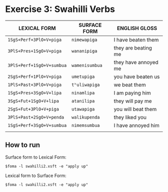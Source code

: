 # Exercise 3: Swahilli Verbs

LEXICAL FORM | SURFACE FORM | ENGLISH GLOSS
-------------|--------------|--------------
| `1SgS+Perf+3PlO+V+piga` | `nimewapiga` | I have beaten them  |
| `3PlS+Pres+1SgO+V+piga` | `wananipiga` | they are beating me  |
| `3PlS+Perf+1SgO+V+sumbua` | `wamenisumbua` | they have annoyed me |
| `2SgS+Perf+1PlO+V+piga` | `umetupiga` | you have beaten us  |
| `1PlS+Past+3PlO+V+piga` | `tʰuliwapiga` | we beat them | 
| `1SgS+Pres+3SgO+V+lipa` | `ninamlipa` | I am paying him |
| `3SgS+Fut+1SgO+V+lipa`    | `atanilipa`   | they will pay me|
| `2SgS+Fut+3PlO+V+piga`    | `utawapiga`   | you will beat them|
| `3PlS+Past+2SgO+V+penda`  | `walikupenda` | they liked you|
| `1SgS+Perf+3SgO+V+sumbua` | `nimemsumbua` | I have annoyed him|
|	  |  | | 

## How to run

Surface form to Lexical Form:
```console
$foma -l swahilli2.xsft -e "apply up"
```

Lexical form to Surface Form:
```console
$foma -l swahilli2.xsft -e "apply up"
```